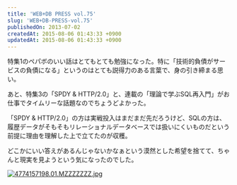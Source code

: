 ```yaml
---
title: 'WEB+DB PRESS vol.75'
slug: 'WEB+DB-PRESS-vol.75'
publishedOn: 2013-07-02
createdAt: 2015-08-06 01:43:33 +0900
updatedAt: 2015-08-06 01:43:33 +0900
---
```

特集1のペパボのいい話はとてもとても勉強になった。特に「技術的負債がサービスの負債になる」というのはとても説得力のある言葉で、身の引き締まる思い。

あと、特集3の「SPDY & HTTP/2.0」と、連載の「理論で学ぶSQL再入門」がお仕事でタイムリーな話題なのでちょうどよかった。

「SPDY & HTTP/2.0」の方は実戦投入はまだまだ先だろうけど、SQLの方は、履歴データがそもそもリレーショナルデータベースでは扱いにくいものだという前提に理由を理解した上で立てたのが収穫。

どこかにいい答えがあるんじゃないかなぁという漠然とした希望を捨てて、ちゃんと現実を見ようという気になったのでした。

<a href="https://www.amazon.co.jp/exec/obidos/ASIN/4774157198/shucreamnet-22/ref=noism"><img src="https://images-jp.amazon.com/images/P/4774157198.01.MZZZZZZZ.jpg" title="WEB+DB PRESS Vol.75 [大型本]" alt="4774157198.01.MZZZZZZZ.jpg" /></a>
